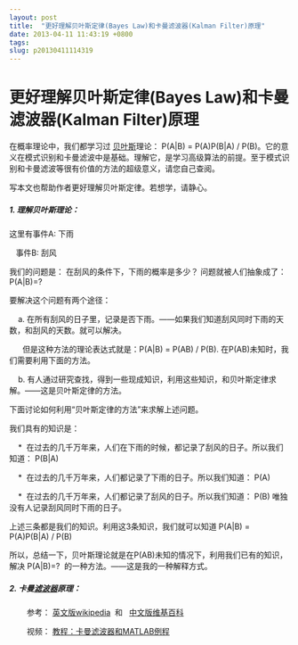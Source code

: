 ```yaml
---
layout: post
title:  "更好理解贝叶斯定律(Bayes Law)和卡曼滤波器(Kalman Filter)原理"
date: 2013-04-11 11:43:19 +0800
tags: 
slug: p20130411114319
---
```


# 更好理解贝叶斯定律(Bayes Law)和卡曼滤波器(Kalman Filter)原理





在概率理论中，我们都学习过 [贝叶斯](https://so.csdn.net/so/search?q=%E8%B4%9D%E5%8F%B6%E6%96%AF&spm=1001.2101.3001.7020)理论： P(A|B) = P(A)P(B|A) / P(B)。它的意义在模式识别和卡曼滤波中是基础。理解它，是学习高级算法的前提。至于模式识别和卡曼滤波等很有价值的方法的超级意义，请您自己查阅。  
 


写本文也帮助作者更好理解贝叶斯定律。若想学，请静心。


##### 1. 理解贝叶斯理论：


这里有事件A: 下雨


   事件B: 刮风


我们的问题是： 在刮风的条件下，下雨的概率是多少？ 问题就被人们抽象成了：P(A|B)=?  


要解决这个问题有两个途径：


    a. 在所有刮风的日子里，记录是否下雨。——如果我们知道刮风同时下雨的天数，和刮风的天数。就可以解决。


       但是这种方法的理论表达式就是：P(A|B) = P(AB) / P(B). 在P(AB)未知时，我们需要利用下面的方法。


    b. 有人通过研究查找，得到一些现成知识，利用这些知识，和贝叶斯定律求解。——这是贝叶斯定律的方法。


下面讨论如何利用“贝叶斯定律的方法”来求解上述问题。


我们具有的知识是： 


    \*  在过去的几千万年来，人们在下雨的时候，都记录了刮风的日子。所以我们知道： P(B|A)


    \*  在过去的几千万年来，人们都记录了下雨的日子。所以我们知道： P(A)


    \*  在过去的几千万年来，人们都记录了刮风的日子。所以我们知道： P(B) 唯独没有人记录刮风同时下雨的日子。


上述三条都是我们的知识。利用这3条知识，我们就可以知道 P(A|B) = P(A)P(B|A) / P(B)


所以，总结一下，贝叶斯理论就是在P(AB)未知的情况下，利用我们已有的知识，解决 P(A|B)=?  的一种方法。——这是我的一种解释方式。



  
 


##### 2. 卡曼[滤波器](https://so.csdn.net/so/search?q=%E6%BB%A4%E6%B3%A2%E5%99%A8&spm=1001.2101.3001.7020)原理：



        参考： 
  [英文版wikipedia](http://en.wikipedia.org/wiki/Kalman_filter)  和   
 [中文版维基百科](https://zh.wikipedia.org/wiki/%E5%8D%A1%E5%B0%94%E6%9B%BC%E6%BB%A4%E6%B3%A2)


        视频： 
 [教程：卡曼滤波器和MATLAB例程](http://www.youku.com/playlist_show/id_19154670.html "教程：卡曼滤波器和MATLAB例程")

  


  
 


  
 


  
 


  
 


  
 


  
 




